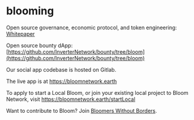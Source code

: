 # blooming

Open source governance, economic protocol, and token engineering: [Whitepaper](https://drive.google.com/file/d/1xZFoS7EHlmPfnAKAOHdbK0FTHBMSrItO/view?usp=sharing)

Open source bounty dApp: [https://github.com/InverterNetwork/bounty/tree/bloom](https://github.com/InverterNetwork/bounty/tree/bloom)

Our social app codebase is hosted on Gitlab.

The live app is at https://bloomnetwork.earth

To apply to start a Local Bloom, or join your existing local project to Bloom Network, visit https://bloomnetwork.earth/startLocal

Want to contribute to Bloom? Join [Bloomers Without Borders](https://bloomnetwork.earth/bloomers-without-borders).
